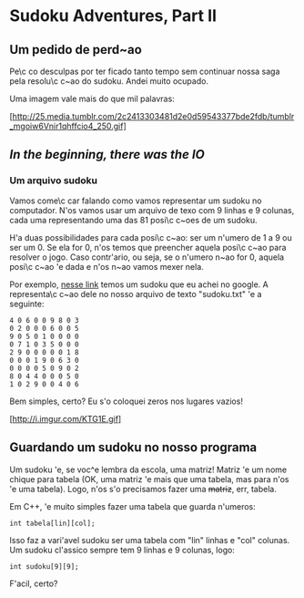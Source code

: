 # Sudoku Adventures, Part II

## Um pedido de perd\~ao

Pe\c co desculpas por ter ficado tanto tempo sem continuar nossa saga
pela resolu\c c\~ao do sudoku. Andei muito ocupado.

Uma imagem vale mais do que mil palavras:

[http://25.media.tumblr.com/2c2413303481d2e0d59543377bde2fdb/tumblr_mgoiw6Vnir1qhffcio4_250.gif]

## *In the beginning, there was the IO*

### Um arquivo sudoku

Vamos come\c car falando como vamos representar um sudoku no
computador. N\'os vamos usar um arquivo de texo com 9 linhas e 9
colunas, cada uma representando uma das 81 posi\c c\~oes de um
sudoku.

H\'a duas possibilidades para cada posi\c c\~ao: ser um n\'umero de 1
a 9 ou ser um 0. Se ela for 0, n\'os temos que preencher aquela posi\c
c\~ao para resolver o jogo. Caso contr\'ario, ou seja, se o n\'umero
n\~ao for 0, aquela posi\c c\~ao \'e dada e n\'os n\~ao vamos mexer
nela.

Por exemplo,
[nesse link](http://www.websudoku.com/?level=1&set_id=3440913915)
temos um sudoku que eu achei no google. A representa\c c\~ao dele no
nosso arquivo de texto "sudoku.txt" \'e a seguinte:

~~~
4 0 6 0 0 9 8 0 3
0 2 0 0 0 6 0 0 5
9 0 5 0 1 0 0 0 0
0 7 1 0 3 5 0 0 0
2 9 0 0 0 0 0 1 8
0 0 0 1 9 0 6 3 0
0 0 0 0 5 0 9 0 2
8 0 4 4 0 0 0 5 0
1 0 2 9 0 0 4 0 6
~~~

Bem simples, certo? Eu s\'o coloquei zeros nos lugares vazios!

[http://i.imgur.com/KTG1E.gif]

## Guardando um sudoku no nosso programa

Um sudoku \'e, se voc\^e lembra da escola, uma matriz! Matriz \'e um
nome chique para tabela (OK, uma matriz \'e mais que uma tabela, mas
para n\'os \'e uma tabela). Logo, n\'os s\'o precisamos fazer uma
~~matriz~~, err, tabela.

Em C++, \'e muito simples fazer uma tabela que guarda n\'umeros:

~~~ {.cpp}
int tabela[lin][col];
~~~

Isso faz a vari\'avel sudoku ser uma tabela com "lin" linhas e "col"
colunas. Um sudoku cl\'assico sempre tem 9 linhas e 9 colunas, logo:

~~~ {.cpp}
int sudoku[9][9];
~~~

F\'acil, certo?
